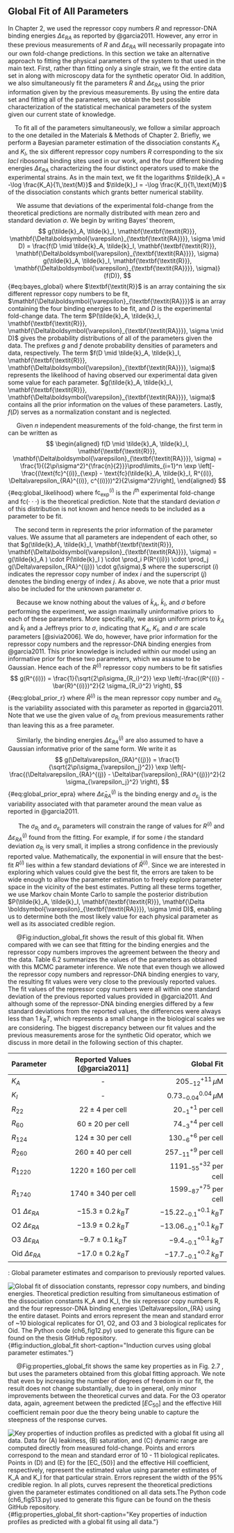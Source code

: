 ## Global Fit of All Parameters

In Chapter 2, we used the repressor copy numbers $R$ and
repressor-DNA binding energies $\Delta\varepsilon_{RA}$ as reported by
@garcia2011. However, any error in these previous measurements of $R$ and
$\Delta\varepsilon_{RA}$ will necessarily propagate into our own
fold-change predictions. In this section we take an alternative approach
to fitting the physical parameters of the system to that used in the
main text. First, rather than fitting only a single strain, we fit the
entire data set in along with microscopy data for the synthetic operator
Oid. In addition, we also
simultaneously fit the parameters $R$ and $\Delta\varepsilon_{RA}$
using the prior information given by the previous measurements. By using
the entire data set and fitting all of the parameters, we obtain the
best possible characterization of the statistical mechanical parameters
of the system given our current state of knowledge. 

&nbsp;&nbsp;&nbsp;&nbsp;To fit all of the parameters simultaneously, we
follow a similar approach to the one detailed in the Materials \& Methods of
Chapter 2. Briefly, we perform a Bayesian parameter estimation of the
dissociation constants $K_A$ and $K_I$, the six different repressor copy
numbers $R$ corresponding to the six *lacI* ribosomal binding sites used in
our work, and the four different binding energies $\Delta \varepsilon_{RA}$
characterizing the four distinct operators used to make the experimental
strains. As in the main text, we fit the logarithms $\tilde{k}_A = -\log
\frac{K_A}{1\,\text{M}}$ and $\tilde{k}_I = -\log \frac{K_I}{1\,\text{M}}$ of
the dissociation constants which grants better numerical stability.

&nbsp;&nbsp;&nbsp;&nbsp;&nbsp;We assume that deviations of the experimental fold-change from
the theoretical predictions are normally distributed with mean zero and
standard deviation $\sigma$. We begin by writing Bayes’ theorem,
$$
g(\tilde{k}_A, \tilde{k}_I, \mathbf{\textbf{\textit{R}}},
  \mathbf{\Delta\boldsymbol{\varepsilon}_{\textbf{\textit{RA}}}}, \sigma \mid D) =
  \frac{f(D \mid \tilde{k}_A, \tilde{k}_I, \mathbf{\textbf{\textit{R}}},
  \mathbf{\Delta\boldsymbol{\varepsilon}_{\textbf{\textit{RA}}}}, \sigma) g(\tilde{k}_A,
  \tilde{k}_I, \mathbf{\textbf{\textit{R}}},
  \mathbf{\Delta\boldsymbol{\varepsilon}_{\textbf{\textit{RA}}}},
  \sigma)}{f(D)},
$${#eq:bayes_global}
where $\textbf{\textit{R}}$ is an array
containing the six different repressor copy numbers to be fit,
$\mathbf{\Delta\boldsymbol{\varepsilon}_{\textbf{\textit{RA}}}}$ is an
array containing the four binding energies to be fit, and $D$ is the
experimental fold-change data. The term $P(\tilde{k}_A, \tilde{k}_I,
\mathbf{\textbf{\textit{R}}},
\mathbf{\Delta\boldsymbol{\varepsilon}_{\textbf{\textit{RA}}}}, \sigma \mid D)$
gives the probability distributions of all of the parameters given the
data. The prefixes $g$ and $f$ denote probability densities of parameters and
data, respectively. The term
$f(D \mid \tilde{k}_A, \tilde{k}_I, \mathbf{\textbf{\textit{R}}},
\mathbf{\Delta\boldsymbol{\varepsilon}_{\textbf{\textit{RA}}}}, \sigma)$
represents the likelihood of having observed our experimental data given
some value for each parameter. $g(\tilde{k}_A, \tilde{k}_I,
\mathbf{\textbf{\textit{R}}},
\mathbf{\Delta\boldsymbol{\varepsilon}_{\textbf{\textit{RA}}}}, \sigma)$
contains all the prior information on the values of these parameters.
Lastly, $f(D)$ serves as a normalization constant and is neglected.


&nbsp;&nbsp;&nbsp;&nbsp;&nbsp;Given $n$ independent measurements of the
fold-change, the first term in can be written as
$$
\begin{aligned}
    f(D \mid \tilde{k}_A, \tilde{k}_I, \mathbf{\textbf{\textit{R}}},
    \mathbf{\Delta\boldsymbol{\varepsilon}_{\textbf{\textit{RA}}}}, \sigma) =
    \frac{1}{(2\pi\sigma^2)^{\frac{n}{2}}}\prod\limits_{i=1}^n \exp
    \left[-\frac{(\text{fc}^{(i)}_{\exp} - \text{fc}(\tilde{k}_A, \tilde{k}_I,
    R^{(i)}, \Delta\varepsilon_{RA}^{(i)}, c^{(i)}))^2}{2\sigma^2}\right],
\end{aligned}
$${#eq:global_likelihood} 
where $\text{fc}^{(i)}_{\text{exp}}$ is the $i^{\text{th}}$ experimental
fold-change and $\text{fc}(\cdot\cdot\cdot)$ is the theoretical
prediction. Note that the standard deviation $\sigma$ of this
distribution is not known and hence needs to be included as a parameter
to be fit.

&nbsp;&nbsp;&nbsp;&nbsp;The second term in represents the prior information of the parameter
values. We assume that all parameters are independent of each other, so
that $g(\tilde{k}_A, \tilde{k}_I, \mathbf{\textbf{\textit{R}}},
\mathbf{\Delta\boldsymbol{\varepsilon}_{\textbf{\textit{RA}}}}, \sigma) =
g(\tilde{k}_A ) \cdot P(\tilde{k}_I ) \cdot \prod_i P(R^{(i)}) \cdot \prod_j
g(\Delta\varepsilon_{RA}^{(j)}) \cdot g(\sigma),$ where the superscript
$(i)$ indicates the repressor copy number of index $i$ and the
superscript $(j)$ denotes the binding energy of index $j$. As above,
we note that a prior must also be included for the unknown parameter
$\sigma$.

&nbsp;&nbsp;&nbsp;&nbsp;&nbsp;Because we know nothing about the values of $\tilde{k}_A$,
$\tilde{k}_I$, and $\sigma$ before performing the experiment, we
assign maximally uninformative priors to each of these parameters. More
specifically, we assign uniform priors to $\tilde{k}_A$ and
$\tilde{k}_I$ and a Jeffreys prior to $\sigma$, indicating that
$K_A$, $K_I$, and $\sigma$ are scale parameters [@sivia2006]. We do, however,
have prior information for the repressor copy numbers and the
repressor-DNA binding energies from @garcia2011. This prior knowledge is included
within our model using an informative prior for these two parameters,
which we assume to be Gaussian. Hence each of the $R^{(i)}$ repressor
copy numbers to be fit satisfies 
$$
g(R^{(i)}) = \frac{1}{\sqrt{2\pi\sigma_{R_i}^2}} \exp \left(-\frac{(R^{(i)} -
    \bar{R}^{(i)})^2}{2 \sigma_{R_i}^2} \right),
$${#eq:global_prior_r}
where $\bar{R}^{(i)}$ is the mean repressor copy number and $\sigma_{R_i}$
is the variability associated with this parameter as reported in @garcia2011. Note
that we use the given value of $\sigma_{R_i}$ from previous
measurements rather than leaving this as a free parameter.

&nbsp;&nbsp;&nbsp;&nbsp;&nbsp;Similarly, the binding energies $\Delta\varepsilon_{RA}^{(j)}$ are
also assumed to have a Gaussian informative prior of the same form. We
write it as
$$
g(\Delta\varepsilon_{RA}^{(j)}) = \frac{1}{\sqrt{2\pi\sigma_{\varepsilon_j}^2}}
\exp \left(- \frac{(\Delta\varepsilon_{RA}^{(j)} -
    \Delta\bar{\varepsilon}_{RA}^{(j)})^2}{2 \sigma_{\varepsilon_j}^2} \right),
$${#eq:global_prior_epra}
where $\Delta\bar{\varepsilon}_{RA}^{(j)}$ is the binding energy and
$\sigma_{\varepsilon_j}$ is the variability associated with that
parameter around the mean value as reported in @garcia2011.

&nbsp;&nbsp;&nbsp;&nbsp;&nbsp; The $\sigma_{R_i}$ and $\sigma_{\varepsilon_j}$ parameters will
constrain the range of values for $R^{(i)}$ and
$\Delta\varepsilon_{RA}^{(j)}$ found from the fitting. For example, if
for some $i$ the standard deviation $\sigma_{R_i}$ is very small, it
implies a strong confidence in the previously reported value.
Mathematically, the exponential in will ensure that the best-fit
$R^{(i)}$ lies within a few standard deviations of $\bar{R}^{(i)}$.
Since we are interested in exploring which values could give the best
fit, the errors are taken to be wide enough to allow the parameter
estimation to freely explore parameter space in the vicinity of the best
estimates. Putting all these terms together, we use Markov chain Monte
Carlo to sample the posterior distribution
$P(\tilde{k}_A, \tilde{k}_I, \mathbf{\textbf{\textit{R}}},
\mathbf{\Delta \boldsymbol{\varepsilon}_{\textbf{\textit{RA}}}}, \sigma \mid
D)$, enabling us to determine both the most likely value for each
physical parameter as well as its associated credible region. 

&nbsp;&nbsp;&nbsp;&nbsp;&nbsp;@Fig:induction_global_fit shows the result of
this global fit. When compared with we can see that fitting for the binding
energies and the repressor copy numbers improves the agreement between the
theory and the data. Table 6.2 summarizes the values of the parameters as
obtained with this MCMC parameter inference. We note that even though we
allowed the repressor copy numbers and repressor-DNA binding energies to
vary, the resulting fit values were very close to the previously reported
values. The fit values of the repressor copy numbers were all within one
standard deviation of the previous reported values provided in @garcia2011.
And although some of the repressor-DNA binding energies differed by a few
standard deviations from the reported values, the differences were always
less than $1~k_BT$, which represents a small change in the biological scales
we are considering. The biggest discrepancy between our fit values and the
previous measurements arose for the synthetic Oid operator, which we discuss
in more detail in the following section of this chapter.

| **Parameter** | **Reported Values** [@garcia2011] | **Global Fit**|
|:--|:--:|--:|
| $K_A$ | - | $205^{+11}_{-12}\,\mu$M |
| $K_I$ | - | $0.73^{0.04}_{-0.04}\,\mu$M |
| $R_{22}$ | $22 \pm 4$ per cell | $20^{+1}_{-1}$ per cell|
| $R_{60}$ | $60 \pm 20$ per cell | $74^{+4}_{-3}$ per cell|
| $R_{124}$ | $124 \pm 30$ per cell | $130^{+6}_{-6}$ per cell|
| $R_{260}$ | $260 \pm 40$ per cell | $257^{+9}_{-11}$ per cell|
| $R_{1220}$ | $1220 \pm 160$ per cell | $1191^{+32}_{-55}$ per cell|
| $R_{1740}$ | $1740 \pm 340$ per cell | $1599^{+75}_{-87}$ per cell|
| O1 $\Delta\varepsilon_{RA}$ | $-15.3 \pm 0.2\,k_BT$ | $-15.22^{+0.1}_{-0.1}\, k_BT$ | 
| O2 $\Delta\varepsilon_{RA}$ | $-13.9\pm 0.2 \, k_BT$| $-13.06^{+0.1}_{-0.1}\, k_BT$ |
| O3 $\Delta\varepsilon_{RA}$ | $-9.7\pm 0.1\, k_BT$ | $-9.4^{+0.1}_{-0.1}\, k_BT$ |
| Oid $\Delta\varepsilon_{RA}$| $-17.0 \pm 0.2\, k_BT$| $-17.7^{+0.2}_{-0.1}\, k_BT$ |
: Global parameter estimates and comparison to previously reported values. 

![**Global fit of dissociation constants, repressor copy numbers, and binding
energies.** Theoretical prediction resulting from simultaneous estimation of
the dissociation constants $K_A$ and $K_I$, the six repressor copy numbers $R$,
and the four repressor-DNA binding energies $\Delta\varepsilon_{RA}$ using the
entire dataset. Points and errors represent the mean and standard error of ~10
biological replicates for O1, O2, and O3 and 3 biological replicates for
Oid. The [Python code                                      
(`ch6_fig12.py`)](https://github.com/gchure/phd/blob/master/src/chapter_06/code/ch6_figS12.py) used to generate this figure can be found on the thesis [GitHub
repository](https://github.com/gchure/phd).](ch6_figS12){#fig:induction_global_fit short-caption="Induction curves
using global parameter estimates."}


&nbsp;&nbsp;&nbsp;&nbsp;&nbsp;@Fig:properties_global_fit shows the same key properties as in Fig. 2.7 , but
uses the parameters obtained from this global fitting approach. We note that
even by increasing the number of degrees of freedom in our fit, the result
does not change substantially, due to in general, only minor improvements
between the theoretical curves and data. For the O3 operator data, again,
agreement between the predicted $[EC_{50}]$ and the effective Hill
coefficient remain poor due the theory being unable to capture the steepness
of the response curves.

![**Key properties of induction profiles as predicted with a global fit using all
data.** Data for (A) leakiness, (B) saturation, and (C) dynamic range are
computed directly from measured fold-change. Points and errors correspond to the
mean and standard error of 10 - 11 biological replicates. Points in (D) and (E)
for the [EC$_{50}$] and the effective Hill coefficient, respectively, represent
the estimated value using parameter estimates of $K_A$ and $K_I$ for that
particular strain. Errors represent the width of the 95\% credible region. In
all plots, curves represent the theoretical predictions given the parameter
estimates conditioned on all data sets.The [Python code                                      
(`ch6_figS13.py`)](https://github.com/gchure/phd/blob/master/src/chapter_06/code/ch6_figS13.py) used to generate this figure can be found on the thesis [GitHub
repository](https://github.com/gchure/phd).](ch6_figS13){#fig:properties_global_fit
short-caption="Key properties of induction profiles as predicted with a global
fit using all data."}
